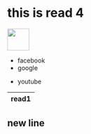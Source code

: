 # this is read 4

<img src="https://pyxis.nymag.com/v1/imgs/11d/582/c7b0487c6e26db4f5be6eb679e3620d2ce-facebook.rsquare.w1200.jpg" width=50>


- facebook
- google

* youtube

| read1 | 
|-------|

## new line 


